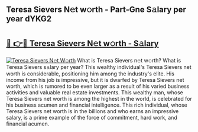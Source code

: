 ## Teresa Sievers N𝚎t w𝚘rth - Part-Gne S𝚊lary per year dYKG2

# <h2><a href="http://gc2vt2s.nevu.top/?p=Teresa+Sievers">🔗 👉🔴 Teresa Sievers N𝚎t w𝚘rth - S𝚊lary</a></h2>

[![Teresa Sievers N𝚎t W𝚘rth](https://i.imgur.com/Oavwk0R.jpeg)](http://gc2vt2s.nevu.top/?p=Teresa+Sievers)
What is Teresa Sievers n𝚎t w𝚘rth? What is Teresa Sievers s𝚊lary per year?
This wealthy individual's Teresa Sievers net worth is considerable, positioning him among the industry's elite. His income from his job is impressive, but it is dwarfed by Teresa Sievers net worth, which is rumored to be even larger as a result of his varied business activities and valuable real estate investments. This wealthy man, whose Teresa Sievers net worth is among the highest in the world, is celebrated for his business acumen and financial intelligence. This rich individual, whose Teresa Sievers net worth is in the billions and who earns an impressive salary, is a prime example of the force of commitment, hard work, and financial acumen.
